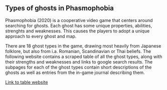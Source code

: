 ## Types of ghosts in Phasmophobia

Phasmophobia (2020) is a cooperative video game that centers around searching for ghosts. Each ghost has some unique properties, abilities, strenghts and weaknesses. This causes the players to adopt a unique approach to every ghost and map.

There are 18 ghost types in the game, drawing most heavily from Japanese folklore, but also from i.a. Romanian, Scandinavian or Thai beliefs. The following website contains a scraped table of all the ghost types, along with their strengths and weaknesses and links to google search results. The subpages for each of the ghost types contain short descriptions of the ghosts as well as entries from the in-game journal describing them.

[Link to table website](list.html)